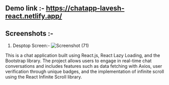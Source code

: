 ## Demo link :- https://chatapp-lavesh-react.netlify.app/

## Screenshots :- 
  
  1. Desptop Screen:- 
![Screenshot (71)](https://github.com/Lavesh12/ReactChatApp/assets/94188971/1a57ddc5-b04c-455b-90a6-fae90d2fc4e0)


    

This is a chat application built using React.js, React Lazy Loading, and the Bootstrap library. The project allows users to engage in real-time chat conversations and includes features such as data fetching with Axios, user verification through unique badges, and the implementation of infinite scroll using the React Infinite Scroll library.
